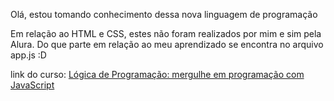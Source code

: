 Olá, estou tomando conhecimento dessa nova linguagem de programação

Em relação ao HTML e CSS, estes não foram realizados por mim e sim pela Alura.
Do que parte em relação ao meu aprendizado se encontra no arquivo app.js :D


link do curso: [Lógica de Programação: mergulhe em programação com JavaScript ](https://cursos.alura.com.br/course/logica-programacao-mergulhe-programacao-javascript)